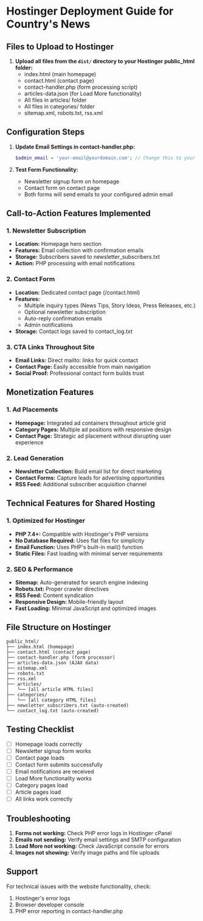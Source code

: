 # Hostinger Deployment Guide for Country's News

## Files to Upload to Hostinger

1. **Upload all files from the `dist/` directory to your Hostinger public_html folder:**
   - index.html (main homepage)
   - contact.html (contact page)
   - contact-handler.php (form processing script)
   - articles-data.json (for Load More functionality)
   - All files in articles/ folder
   - All files in categories/ folder
   - sitemap.xml, robots.txt, rss.xml

## Configuration Steps

1. **Update Email Settings in contact-handler.php:**
   ```php
   $admin_email = 'your-email@yourdomain.com'; // Change this to your actual email
   ```

2. **Test Form Functionality:**
   - Newsletter signup form on homepage
   - Contact form on contact page
   - Both forms will send emails to your configured admin email

## Call-to-Action Features Implemented

### 1. Newsletter Subscription
- **Location:** Homepage hero section
- **Features:** Email collection with confirmation emails
- **Storage:** Subscribers saved to newsletter_subscribers.txt
- **Action:** PHP processing with email notifications

### 2. Contact Form
- **Location:** Dedicated contact page (/contact.html)
- **Features:** 
  - Multiple inquiry types (News Tips, Story Ideas, Press Releases, etc.)
  - Optional newsletter subscription
  - Auto-reply confirmation emails
  - Admin notifications
- **Storage:** Contact logs saved to contact_log.txt

### 3. CTA Links Throughout Site
- **Email Links:** Direct mailto: links for quick contact
- **Contact Page:** Easily accessible from main navigation
- **Social Proof:** Professional contact form builds trust

## Monetization Features

### 1. Ad Placements
- **Homepage:** Integrated ad containers throughout article grid
- **Category Pages:** Multiple ad positions with responsive design
- **Contact Page:** Strategic ad placement without disrupting user experience

### 2. Lead Generation
- **Newsletter Collection:** Build email list for direct marketing
- **Contact Forms:** Capture leads for advertising opportunities
- **RSS Feed:** Additional subscriber acquisition channel

## Technical Features for Shared Hosting

### 1. Optimized for Hostinger
- **PHP 7.4+:** Compatible with Hostinger's PHP versions
- **No Database Required:** Uses flat files for simplicity
- **Email Function:** Uses PHP's built-in mail() function
- **Static Files:** Fast loading with minimal server requirements

### 2. SEO & Performance
- **Sitemap:** Auto-generated for search engine indexing
- **Robots.txt:** Proper crawler directives
- **RSS Feed:** Content syndication
- **Responsive Design:** Mobile-friendly layout
- **Fast Loading:** Minimal JavaScript and optimized images

## File Structure on Hostinger

```
public_html/
├── index.html (homepage)
├── contact.html (contact page)
├── contact-handler.php (form processor)
├── articles-data.json (AJAX data)
├── sitemap.xml
├── robots.txt
├── rss.xml
├── articles/
│   └── [all article HTML files]
├── categories/
│   └── [all category HTML files]
├── newsletter_subscribers.txt (auto-created)
└── contact_log.txt (auto-created)
```

## Testing Checklist

- [ ] Homepage loads correctly
- [ ] Newsletter signup form works
- [ ] Contact page loads
- [ ] Contact form submits successfully
- [ ] Email notifications are received
- [ ] Load More functionality works
- [ ] Category pages load
- [ ] Article pages load
- [ ] All links work correctly

## Troubleshooting

1. **Forms not working:** Check PHP error logs in Hostinger cPanel
2. **Emails not sending:** Verify email settings and SMTP configuration
3. **Load More not working:** Check JavaScript console for errors
4. **Images not showing:** Verify image paths and file uploads

## Support

For technical issues with the website functionality, check:
1. Hostinger's error logs
2. Browser developer console
3. PHP error reporting in contact-handler.php
